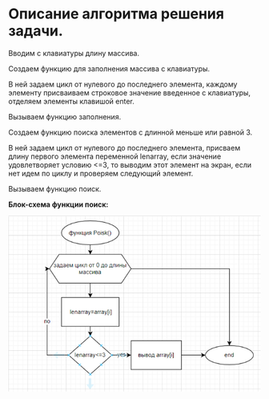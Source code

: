 # Описание алгоритма решения задачи.

Вводим с клавиатуры длину массива.

Создаем функцию для заполнения массива с клавиатуры.

В ней задаем цикл от нулевого до последнего элемента,
каждому элементу присваиваем строковое значение введенное с клавиатуры,
отделяем элементы клавишой enter.

Вызываем функцию заполнения.

Создаем функцию поиска элементов с длинной меньше или равной 3.

В ней задаем цикл от нулевого до последнего элемента,
присваем длину первого элемента переменной lenarray,
если значение удовлетворяет условию <=3, то выводим этот элемент на экран,
если нет идем по циклу и проверяем следующий элемент.

Вызываем функцию поиск.

**Блок-схема функции поиск:**

![Блок-схема](https://github.com/stefaniya123/itog_prog/blob/main/poisk.PNG)
